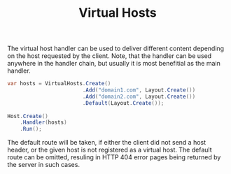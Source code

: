﻿---
title: Virtual Hosts
cascade:
  type: docs
---

The virtual host handler can be used to deliver different content
depending on the host requested by the client. Note, that the
handler can be used anywhere in the handler chain, but usually it is
most benefitial as the main handler.

```csharp
var hosts = VirtualHosts.Create()
                        .Add("domain1.com", Layout.Create())
                        .Add("domain2.com", Layout.Create())
                        .Default(Layout.Create());
                        
Host.Create()
    .Handler(hosts)
    .Run();
```

The default route will be taken, if either the client did not 
send a host header, or the given host is not registered as a
virtual host. The default route can be omitted, resuling in
HTTP 404 error pages being returned by the server in such cases.
